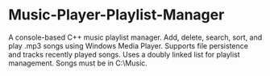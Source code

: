 # Music-Player-Playlist-Manager
A console-based C++ music playlist manager. Add, delete, search, sort, and play .mp3 songs using Windows Media Player. Supports file persistence and tracks recently played songs. Uses a doubly linked list for playlist management. Songs must be in C:\Music\.
